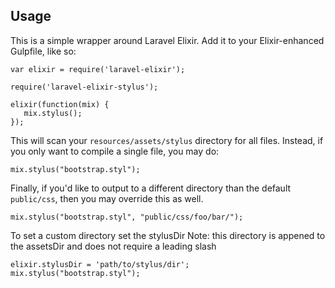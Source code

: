 ## Usage

This is a simple wrapper around Laravel Elixir. Add it to your Elixir-enhanced Gulpfile, like so:

```
var elixir = require('laravel-elixir');

require('laravel-elixir-stylus');

elixir(function(mix) {
   mix.stylus();
});
```

This will scan your `resources/assets/stylus` directory for all files. Instead, if you only want to compile a single file, you may do:

```
mix.stylus("bootstrap.styl");
```

Finally, if you'd like to output to a different directory than the default `public/css`, then you may override this as well.

```
mix.stylus("bootstrap.styl", "public/css/foo/bar/");
```

To set a custom directory set the stylusDir
Note: this directory is appened to the assetsDir and does not require a leading slash
```
elixir.stylusDir = 'path/to/stylus/dir';
mix.stylus("bootstrap.styl");
```


